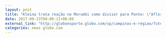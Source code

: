 ```yaml
---
layout: post
title: "Kleina trata reação no Morumbi como divisor para Ponte: \"Aflora a confiança\""
date: 2017-09-13T00:00:11+00:00
external_link: "http://globoesporte.globo.com/sp/campinas-e-regiao/futebol/times/ponte-preta/noticia/kleina-trata-reacao-no-morumbi-como-divisor-para-ponte-aflora-a-confianca.ghtml"
categories: news globo.com
---
```

